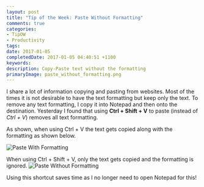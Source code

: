 ```yaml
---
layout: post
title: "Tip of the Week: Paste Without Formatting"
comments: true
categories: 
- TipOW
- Productivity
tags: 
date: 2017-01-05
completedDate: 2017-01-05 04:40:51 +1100
keywords: 
description: Copy-Paste text without the formatting
primaryImage: paste_without_formatting.png
---
```

I share a lot of information copying and pasting from websites. Most of the times it is not desirable to have the text formatting but keep only the text. To remove any text formatting, I copy it into Notepad and then onto the destination. Yesterday I found that using **Ctrl + Shift + V** to paste (instead of *Ctrl + V*) removes all text formatting. 

As shown, when using Ctrl + V the text gets copied along with the formatting as shown below.

<img alt="Paste With Formatting" src="{{ site.images_root}}/paste_with_formatting.png" />

When using Ctrl + Shift + V, only the text gets copied and the formatting is ignored.
<img alt="Paste Without Formatting" src="{{ site.images_root}}/paste_without_formatting.png" />

Using this shortcut saves time as I no longer need to open Notepad for this!